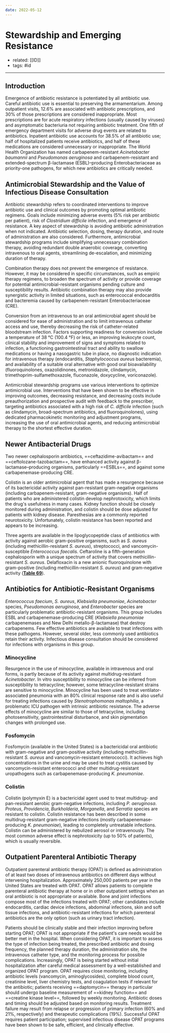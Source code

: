 ```yaml
---
date: 2022-05-12
---
```


# Stewardship and Emerging Resistance

- related: [[ID]]
- tags: #id
---

## Introduction

Emergence of antibiotic resistance is potentiated by all antibiotic use. Careful antibiotic use is essential to preserving the armamentarium. Among outpatient visits, 12.6% are associated with antibiotic prescriptions, and 30% of those prescriptions are considered inappropriate. Most prescriptions are for acute respiratory infections (usually caused by viruses) and asymptomatic bacteriuria not requiring antibiotic treatment. One fifth of emergency department visits for adverse drug events are related to antibiotics. Inpatient antibiotic use accounts for 38.5% of all antibiotic use; half of hospitalized patients receive antibiotics, and half of these medications are considered unnecessary or inappropriate. The World Health Organization has named carbapenem-resistant _Acinetobacter baumannii_ and _Pseudomonas aeruginosa_ and carbapenem-resistant and extended-spectrum β-lactamase (ESBL)–producing Enterobacteriaceae as priority-one pathogens, for which new antibiotics are critically needed.

## Antimicrobial Stewardship and the Value of Infectious Disease Consultation

Antibiotic stewardship refers to coordinated interventions to improve antibiotic use and clinical outcomes by promoting optimal antibiotic regimens. Goals include minimizing adverse events (5% risk per antibiotic per patient), risk of _Clostridium difficile_ infection, and emergence of resistance. A key aspect of stewardship is avoiding antibiotic administration when not indicated. Antibiotic selection, dosing, therapy duration, and route of administration are also considered. Furthermore, antimicrobial stewardship programs include simplifying unnecessary combination therapy, avoiding redundant double anaerobic coverage, converting intravenous to oral agents, streamlining de-escalation, and minimizing duration of therapy.

Combination therapy does not prevent the emergence of resistance. However, it may be considered in specific circumstances, such as empiric therapy regimens, to broaden the spectrum of activity or provide coverage for potential antimicrobial-resistant organisms pending culture and susceptibility results. Antibiotic combination therapy may also provide synergistic activity in limited situations, such as enterococcal endocarditis and bacteremia caused by carbapenem-resistant Enterobacteriaceae (CRE).

Conversion from an intravenous to an oral antimicrobial agent should be considered for ease of administration and to limit intravenous catheter access and use, thereby decreasing the risk of catheter-related bloodstream infection. Factors supporting readiness for conversion include a temperature of 38 °C (100.4 °F) or less, an improving leukocyte count, clinical stability and improvement of signs and symptoms related to infection, a functioning gastrointestinal tract and ability to swallow medications or having a nasogastric tube in place, no diagnostic indication for intravenous therapy (endocarditis, _Staphylococcus aureus_ bacteremia), and availability of a suitable oral alternative with good oral bioavailability (fluoroquinolones, oxazolidinones, metronidazole, clindamycin, trimethoprim-sulfamethoxazole, fluconazole, doxycycline, voriconazole).

Antimicrobial stewardship programs use various interventions to optimize antimicrobial use. Interventions that have been shown to be effective in improving outcomes, decreasing resistance, and decreasing costs include preauthorization and prospective audit with feedback to the prescriber, targeting antibiotics associated with a high risk of _C. difficile_ infection (such as clindamycin, broad-spectrum antibiotics, and fluoroquinolones), using dedicated pharmacokinetic monitoring and adjustment programs, increasing the use of oral antimicrobial agents, and reducing antimicrobial therapy to the shortest effective duration.

## Newer Antibacterial Drugs

<!-- abx for ESBL carbapenem resistance bacteria -->

Two newer cephalosporin antibiotics, ==ceftazidime-avibactam== and ==ceftolozane-tazobactam==, have enhanced activity against β-lactamase–producing organisms, particularly ==ESBLs==, and against some carbapenemase-producing CRE.

Colistin is an older antimicrobial agent that has made a resurgence because of its bactericidal activity against pan-resistant gram-negative organisms (including carbapenem-resistant, gram-negative organisms). Half of patients who are administered colistin develop nephrotoxicity, which limits the drug's usefulness in many cases. Kidney function should be closely monitored during administration, and colistin should be dose adjusted for patients with kidney disease. Paresthesias are a commonly reported neurotoxicity. Unfortunately, colistin resistance has been reported and appears to be increasing.

<!-- ignore -->

Three agents are available in the lipoglycopeptide class of antibiotics with activity against aerobic gram-positive organisms, such as _S. aureus_ (including methicillin-resistant _S. aureus_), streptococci, and vancomycin-susceptible _Enterococcus faecalis._ Ceftaroline is a fifth-generation cephalosporin with a unique spectrum of activity that covers methicillin-resistant _S. aureus_. Delafloxacin is a new anionic fluoroquinolone with gram-positive (including methicillin-resistant _S. aureus_) and gram-negative activity (**[Table 69](https://mksap18.acponline.org/app/topics/id/tables/mk18_b_id_t69)**).

## Antibiotics for Antibiotic-Resistant Organisms

<!-- ignore -->

_Enterococcus faecium_, _S. aureus_, _Klebsiella pneumoniae_, _Acinetobacter_ species, _Pseudomonas aeruginosa_, and _Enterobacter_ species are particularly problematic antibiotic-resistant organisms. This group includes ESBL and carbapenemase-producing CRE (_Klebsiella pneumoniae_ carbapenemases and New Delhi metallo-β-lactamase) that destroy carbapenems. Few effective antibiotics are available to treat infections with these pathogens. However, several older, less commonly used antibiotics retain their activity. Infectious disease consultation should be considered for infections with organisms in this group.

### Minocycline

Resurgence in the use of minocycline, available in intravenous and oral forms, is partly because of its activity against multidrug-resistant _Acinetobacter_. In vitro susceptibility to minocycline can be inferred from susceptibility to tetracycline; however, some tetracycline-resistant strains are sensitive to minocycline. Minocycline has been used to treat ventilator-associated pneumonia with an 80% clinical response rate and is also useful for treating infections caused by _Stenotrophomonas maltophilia_, a problematic ICU pathogen with intrinsic antibiotic resistance. The adverse effects of minocycline are similar to those of tetracycline, including photosensitivity, gastrointestinal disturbance, and skin pigmentation changes with prolonged use.

### Fosfomycin

Fosfomycin (available in the United States) is a bactericidal oral antibiotic with gram-negative and gram-positive activity (including methicillin-resistant _S. aureus_ and vancomycin-resistant enterococci). It achieves high concentrations in the urine and may be used to treat cystitis caused by vancomycin-resistant enterococci and other multidrug-resistant uropathogens such as carbapenemase-producing _K. pneumoniae_.

### Colistin

Colistin (polymyxin E) is a bactericidal agent used to treat multidrug- and pan-resistant aerobic gram-negative infections, including _P. aeruginosa_. _Proteus_, _Providencia_, _Burkholderia_, _Morganella_, and _Serratia_ species are resistant to colistin. Colistin resistance has been described in some multidrug-resistant gram-negative infections (mostly carbapenemase-producing _K. pneumoniae_), leading to completely untreatable infections. Colistin can be administered by nebulized aerosol or intravenously. The most common adverse effect is nephrotoxicity (up to 50% of patients), which is usually reversible.

## Outpatient Parenteral Antibiotic Therapy

Outpatient parenteral antibiotic therapy (OPAT) is defined as administration of at least two doses of intravenous antibiotics on different days without intervening hospitalization. Approximately 250,000 patients per year in the United States are treated with OPAT. OPAT allows patients to complete parenteral antibiotic therapy at home or in other outpatient settings when an oral antibiotic is not appropriate or available. Bone and joint infections compose most of the infections treated with OPAT; other candidates include endocarditis, cardiac device infections, abdominal infections, skin and soft tissue infections, and antibiotic-resistant infections for which parenteral antibiotics are the only option (such as urinary tract infection).

Patients should be clinically stable and their infection improving before starting OPAT; OPAT is not appropriate if the patient's care needs would be better met in the hospital. When considering OPAT, it is important to assess the type of infection being treated, the prescribed antibiotic and dosing frequency, the planned therapy duration, the administration site, the intravenous catheter type, and the monitoring process for possible complications. Increasingly, OPAT is being started without initial hospitalization after careful medical assessment by a well-established and organized OPAT program. OPAT requires close monitoring, including antibiotic levels (vancomycin, aminoglycosides), complete blood count, creatinine level, liver chemistry tests, and coagulation tests if relevant for the antibiotic; patients receiving ==daptomycin== therapy in particular should undergo baseline measurement of ==kidney function== and ==creatine kinase level==, followed by weekly monitoring. Antibiotic doses and timing should be adjusted based on monitoring results. Treatment failure may result from relapse or progression of primary infection (60% and 21%, respectively) and therapeutic complications (19%). Successful OPAT requires patient participation; supervised infectious disease OPAT programs have been shown to be safe, efficient, and clinically effective.

